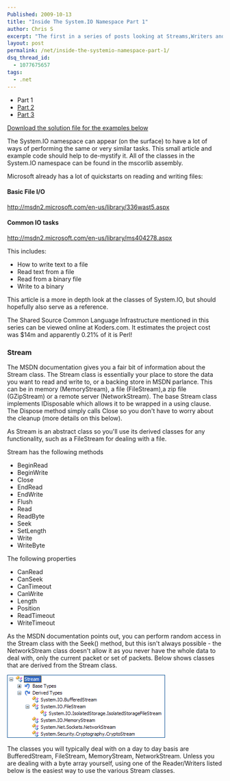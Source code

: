 ```yaml
---
Published: 2009-10-13
title: "Inside The System.IO Namespace Part 1"
author: Chris S
excerpt: "The first in a series of posts looking at Streams,Writers and Readers in System.IO"
layout: post
permalink: /net/inside-the-systemio-namespace-part-1/
dsq_thread_id:
  - 1077675657
tags:
  - .net
---
```

  * Part 1
  * [Part 2][1]
  * [Part 3][2]

[Download the solution file for the examples below][3]

The System.IO namespace can appear (on the surface) to have a lot of ways of performing the same or very similar tasks. This small article and example code should help to de-mystify it. All of the classes in the System.IO namespace can be found in the mscorlib assembly.

<!--more-->

Microsoft already has a lot of quickstarts on reading and writing files:

#### Basic File I/O

<http://msdn2.microsoft.com/en-us/library/336wast5.aspx>

#### Common IO tasks

<http://msdn2.microsoft.com/en-us/library/ms404278.aspx>

This includes:

  * How to write text to a file
  * Read text from a file
  * Read from a binary file
  * Write to a binary

This article is a more in depth look at the classes of System.IO, but should hopefully also serve as a reference.

The Shared Source Common Language Infrastructure mentioned in this series can be viewed online at Koders.com. It estimates the project cost was $14m and apparently 0.21% of it is Perl! 

### Stream

The MSDN documentation gives you a fair bit of information about the Stream class. The Stream class is essentially your place to store the data you want to read and write to, or a backing store in MSDN parlance. This can be in memory (MemoryStream), a file (FileStream),a zip file (GZipStream) or a remote server (NetworkStream). The base Stream class implements IDisposable which allows it to be wrapped in a using clause. The Dispose method simply calls Close so you don't have to worry about the cleanup (more details on this below).

As Stream is an abstract class so you'll use its derived classes for any functionality, such as a FileStream for dealing with a file.

Stream has the following methods

  * BeginRead
  * BeginWrite
  * Close
  * EndRead
  * EndWrite
  * Flush
  * Read
  * ReadByte
  * Seek
  * SetLength
  * Write
  * WriteByte

The following properties

  * CanRead
  * CanSeek
  * CanTimeout
  * CanWrite
  * Length
  * Position
  * ReadTimeout
  * WriteTimeout

As the MSDN documentation points out, you can perform random access in the Stream class with the Seek() method, but this isn't always possible - the NetworkStream class doesn't allow it as you never have the whole data to deal with, only the current packet or set of packets. Below shows classes that are derived from the Stream class.

![Stream][4]

The classes you will typically deal with on a day to day basis are BufferedStream, FileStream, MemoryStream, NetworkStream. Unless you are dealing with a byte array yourself, using one of the Reader/Writers listed below is the easiest way to use the various Stream classes.

 [1]: /net/inside-the-systemio-namespace-part-2/
 [2]: /net/inside-the-systemio-namespace-part-3/
 [3]: /storage/downloads/systemiotests.zip
 [4]: /wp-content/uploads/2009/10/stream.gif